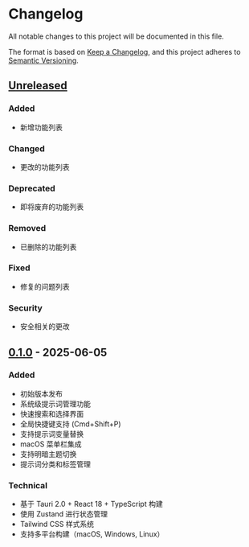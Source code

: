 # Changelog

All notable changes to this project will be documented in this file.

The format is based on [Keep a Changelog](https://keepachangelog.com/en/1.0.0/),
and this project adheres to [Semantic Versioning](https://semver.org/spec/v2.0.0.html).

## [Unreleased]

### Added

- 新增功能列表

### Changed

- 更改的功能列表

### Deprecated

- 即将废弃的功能列表

### Removed

- 已删除的功能列表

### Fixed

- 修复的问题列表

### Security

- 安全相关的更改

## [0.1.0] - 2025-06-05

### Added

- 初始版本发布
- 系统级提示词管理功能
- 快速搜索和选择界面
- 全局快捷键支持 (Cmd+Shift+P)
- 支持提示词变量替换
- macOS 菜单栏集成
- 支持明暗主题切换
- 提示词分类和标签管理

### Technical

- 基于 Tauri 2.0 + React 18 + TypeScript 构建
- 使用 Zustand 进行状态管理
- Tailwind CSS 样式系统
- 支持多平台构建（macOS, Windows, Linux）

[Unreleased]: https://github.com/samzong/prompts/compare/v0.1.0...HEAD
[0.1.0]: https://github.com/samzong/prompts/releases/tag/v0.1.0
